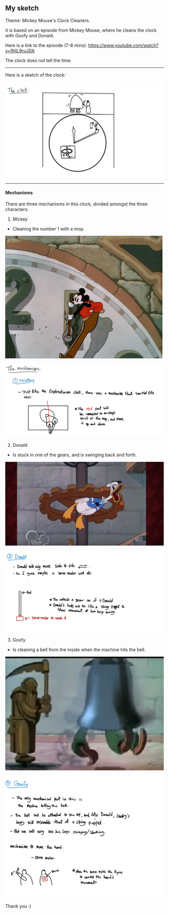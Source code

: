 ## My sketch

Theme: Mickey Mouse's Clock Cleaners.

It is based on an episode from Mickey Mouse, where he cleans the clock with Goofy and Donald. 

Here is a link to the episode (7-8 mins): https://www.youtube.com/watch?v=9jIiL9ruJDA

The clock does not tell the time.


***

Here is a sketch of the clock:


![](https://github.com/FatimaAlmaazmi/machineLab/blob/master/sketches/IMG-0172.jpg)



***
#### Mechanisms

There are three mechanisms in this clock, divided amongst the three characters.

1. Mickey
  * Cleaning the number 1 with a mop.
  
  
![](https://github.com/FatimaAlmaazmi/machineLab/blob/master/sketches/0-4.gif)
  
![](https://github.com/FatimaAlmaazmi/machineLab/blob/master/sketches/IMG-0173.jpg)


2. Donald
  * Is stuck in one of the gears, and is swinging back and forth.
  
  
![](https://github.com/FatimaAlmaazmi/machineLab/blob/master/sketches/Donald.png)
  
  
  ![](https://github.com/FatimaAlmaazmi/machineLab/blob/master/sketches/IMG-0174.jpg)
  
  
3. Goofy
  * Is cleaning a bell from the inside when the machine hits the bell.
  
  
![](https://github.com/FatimaAlmaazmi/machineLab/blob/master/sketches/goofy.png)
  
  
![](https://github.com/FatimaAlmaazmi/machineLab/blob/master/sketches/IMG-0175.jpg)


Thank you :)
